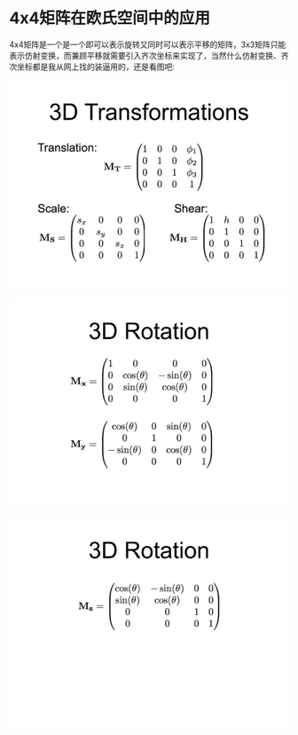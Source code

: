 4x4矩阵在欧氏空间中的应用
============================

4x4矩阵是一个是一个即可以表示旋转又同时可以表示平移的矩阵，3x3矩阵只能表示仿射变换，而兼顾平移就需要引入齐次坐标来实现了，当然什么仿射变换、齐次坐标都是我从网上找的装逼用的，还是看图吧:

![p1](https://github.com/13731160065/Tips/raw/master/images/Martix4x4/mar1.jpg)

![p2](https://github.com/13731160065/Tips/raw/master/images/Martix4x4/mar2.jpg)

![p3](https://github.com/13731160065/Tips/raw/master/images/Martix4x4/mar3.jpg)

